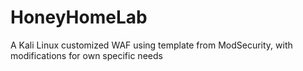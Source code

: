 # HoneyHomeLab
A Kali Linux customized WAF using template from ModSecurity, with modifications for own specific needs
